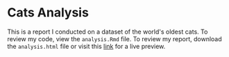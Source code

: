# Cats Analysis

This is a report I conducted on a dataset of the world's oldest cats. To review my code, view the `analysis.Rmd` file. To review my report, download the `analysis.html` file or visit this [link](https://rawcdn.githack.com/rachelbellflowers/cats/cc20d4c9086f128103074578db3820d9f6b94036/analysis.html) for a live preview.
